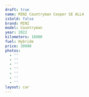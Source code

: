 ```yaml
---
draft: true
name: MINI Countryman Cooper SE ALL4
isSold: false
brand: MINI
model: Countryman
year: 2022
kilometers: 18900
fuel: Hybride
price: 39990
photos:
  - ''
  - ''
  - ''
  - ''
  - ''
  - ''
  - ''
layout: car
---
```


